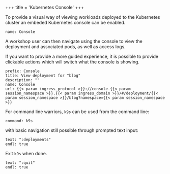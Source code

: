+++
title = 'Kubernetes Console'
+++

To provide a visual way of viewing workloads deployed to the Kubernetes cluster
an embeded Kubernetes console can be enabled.

```dashboard:open-dashboard
name: Console
```

A workshop user can then navigate using the console to view the deployment
and associated pods, as well as access logs.

If you want to provide a more guided experience, it is possible to provide
clickable actions which will switch what the console is showing.

```dashboard:reload-dashboard
prefix: Console
title: View deployment for "blog"
description: ""
name: Console
url: {{< param ingress_protocol >}}://console-{{< param session_namespace >}}.{{< param ingress_domain >}}/#/deployment/{{< param session_namespace >}}/blog?namespace={{< param session_namespace >}}
```

For command line warriors, `k9s` can be used from the command line:

```terminal:execute
command: k9s
```

with basic navigation still possible through prompted text input:

```terminal:input
text: ":deployments"
endl: true
```

Exit `k9s` when done.

```terminal:input
text: ":quit"
endl: true
```
